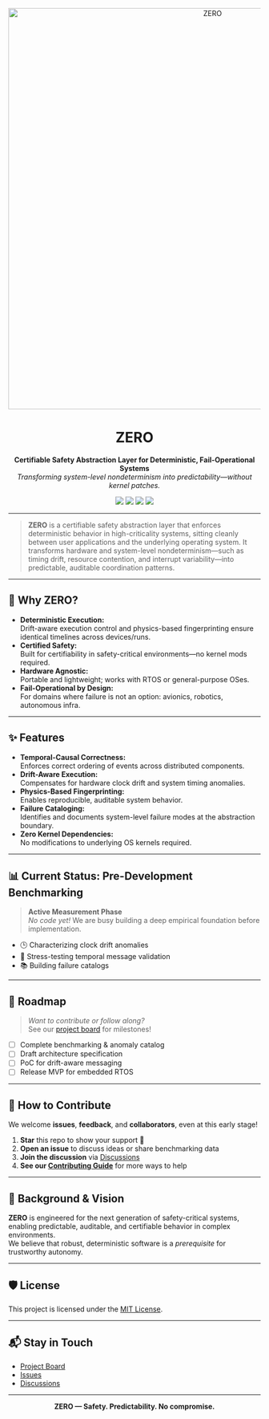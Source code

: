 <!-- Banner -->
<p align="center">
  <img width="800" alt="ZERO" src="https://github.com/user-attachments/assets/8fe532dd-ac02-4adc-8c53-37c45e241c23" />
</p>

<div align="center">
  <h1>ZERO</h1>
  <p>
    <b>Certifiable Safety Abstraction Layer for Deterministic, Fail-Operational Systems</b><br>
    <i>Transforming system-level nondeterminism into predictability—without kernel patches.</i>
  </p>
  <a href="#features"><img src="https://img.shields.io/badge/status-pre--dev%20benchmarking-yellow?style=flat-square"></a>
  <a href="#license"><img src="https://img.shields.io/badge/license-MIT-blue.svg?style=flat-square"></a>
  <a href="https://github.com/salikridwan/ZERO/issues"><img src="https://img.shields.io/github/issues/salikridwan/ZERO?style=flat-square"></a>
  <a href="https://github.com/salikridwan/ZERO/pulls"><img src="https://img.shields.io/github/issues-pr/salikridwan/ZERO?style=flat-square"></a>
</div>

---

> **ZERO** is a certifiable safety abstraction layer that enforces deterministic behavior in high-criticality systems, sitting cleanly between user applications and the underlying operating system. It transforms hardware and system-level nondeterminism—such as timing drift, resource contention, and interrupt variability—into predictable, auditable coordination patterns.

---

## 🚀 Why ZERO?

- **Deterministic Execution:**  
  Drift-aware execution control and physics-based fingerprinting ensure identical timelines across devices/runs.
- **Certified Safety:**  
  Built for certifiability in safety-critical environments—no kernel mods required.
- **Hardware Agnostic:**  
  Portable and lightweight; works with RTOS or general-purpose OSes.
- **Fail-Operational by Design:**  
  For domains where failure is not an option: avionics, robotics, autonomous infra.

---

## ✨ Features

- **Temporal-Causal Correctness:**  
  Enforces correct ordering of events across distributed components.
- **Drift-Aware Execution:**  
  Compensates for hardware clock drift and system timing anomalies.
- **Physics-Based Fingerprinting:**  
  Enables reproducible, auditable system behavior.
- **Failure Cataloging:**  
  Identifies and documents system-level failure modes at the abstraction boundary.
- **Zero Kernel Dependencies:**  
  No modifications to underlying OS kernels required.

---

## 📊 Current Status: Pre-Development Benchmarking

> **Active Measurement Phase**  
> *No code yet!* We are busy building a deep empirical foundation before implementation.

- 🕒 Characterizing clock drift anomalies  
- 📨 Stress-testing temporal message validation  
- 📚 Building failure catalogs

---

## 📂 Roadmap

> *Want to contribute or follow along?*  
> See our [project board](https://github.com/salikridwan/ZERO/projects/2) for milestones!

- [ ] Complete benchmarking & anomaly catalog
- [ ] Draft architecture specification
- [ ] PoC for drift-aware messaging
- [ ] Release MVP for embedded RTOS

---

## 🤝 How to Contribute

We welcome **issues**, **feedback**, and **collaborators**, even at this early stage!

1. **Star** this repo to show your support 🌟
2. **Open an issue** to discuss ideas or share benchmarking data
3. **Join the discussion** via [Discussions](https://github.com/salikridwan/ZERO/discussions/1)
4. **See our [Contributing Guide](CONTRIBUTING.md)** for more ways to help

---

## 📖 Background & Vision

**ZERO** is engineered for the next generation of safety-critical systems, enabling predictable, auditable, and certifiable behavior in complex environments.  
We believe that robust, deterministic software is a *prerequisite* for trustworthy autonomy.

---

## 🛡️ License

This project is licensed under the [MIT License](LICENSE).

---

## 📬 Stay in Touch

- [Project Board](https://github.com/salikridwan/ZERO/projects/1)
- [Issues](https://github.com/salikridwan/ZERO/issues)
- [Discussions](https://github.com/salikridwan/ZERO/discussions/1)

---

<p align="center">
  <b>ZERO &mdash; Safety. Predictability. No compromise.</b>
</p>
